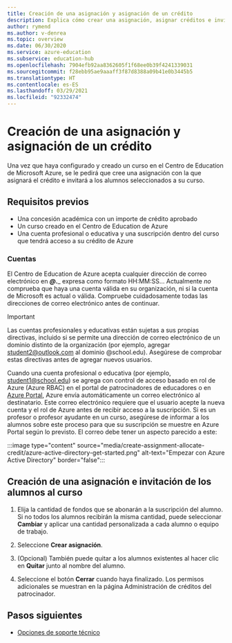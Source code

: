 ```yaml
---
title: Creación de una asignación y asignación de un crédito
description: Explica cómo crear una asignación, asignar créditos e invitar a los alumnos a un curso en Centro de Education de Azure.
author: rymend
ms.author: v-denrea
ms.topic: overview
ms.date: 06/30/2020
ms.service: azure-education
ms.subservice: education-hub
ms.openlocfilehash: 7904efb92aa8362605f1f68ee0b39f4241339031
ms.sourcegitcommit: f28ebb95ae9aaaff3f87d8388a09b41e0b3445b5
ms.translationtype: HT
ms.contentlocale: es-ES
ms.lasthandoff: 03/29/2021
ms.locfileid: "92332474"
---
```

# <a name="create-an-assignment-and-allocate-credit"></a>Creación de una asignación y asignación de un crédito

Una vez que haya configurado y creado un curso en el Centro de Education de Microsoft Azure, se le pedirá que cree una asignación con la que asignará el crédito e invitará a los alumnos seleccionados a su curso.

## <a name="prerequisites"></a>Requisitos previos

- Una concesión académica con un importe de crédito aprobado
- Un curso creado en el Centro de Education de Azure
- Una cuenta profesional o educativa y una suscripción dentro del curso que tendrá acceso a su crédito de Azure

### <a name="accounts"></a>Cuentas

El Centro de Education de Azure acepta cualquier dirección de correo electrónico en _____@___.___ expresa como formato HH:MM:SS… Actualmente *no* comprueba que haya una cuenta válida en su organización, ni si la cuenta de Microsoft es actual o válida. Compruebe cuidadosamente todas las direcciones de correo electrónico antes de continuar.

> [!IMPORTANT]
> Las cuentas profesionales y educativas están sujetas a sus propias directivas, incluido si se permite una dirección de correo electrónico de un dominio distinto de la organización (por ejemplo, agregar student2@outlook.com al dominio @school.edu). Asegúrese de comprobar estas directivas antes de agregar nuevos usuarios.

Cuando una cuenta profesional o educativa (por ejemplo, student1@school.edu) se agrega con control de acceso basado en rol de Azure (Azure RBAC) en el portal de patrocinadores de educadores o en [Azure Portal](https://portal.azure.com), Azure envía automáticamente un correo electrónico al destinatario. Este correo electrónico requiere que el usuario acepte la nueva cuenta y el rol de Azure antes de recibir acceso a la suscripción. Si es un profesor o profesor ayudante en un curso, asegúrese de informar a los alumnos sobre este proceso para que su suscripción se muestre en Azure Portal según lo previsto. El correo debe tener un aspecto parecido a este:

:::image type="content" source="media/create-assignment-allocate-credit/azure-active-directory-get-started.png" alt-text="Empezar con Azure Active Directory" border="false":::

## <a name="create-an-assignment-and-invite-students-to-the-course"></a>Creación de una asignación e invitación de los alumnos al curso

1. Elija la cantidad de fondos que se abonarán a la suscripción del alumno. Si no todos los alumnos recibirán la misma cantidad, puede seleccionar **Cambiar** y aplicar una cantidad personalizada a cada alumno o equipo de trabajo.

1. Seleccione **Crear asignación**.
1. (Opcional) También puede quitar a los alumnos existentes al hacer clic en **Quitar** junto al nombre del alumno.
1. Seleccione el botón **Cerrar** cuando haya finalizado. Los permisos adicionales se muestran en la página Administración de créditos del patrocinador.

## <a name="next-steps"></a>Pasos siguientes

- [Opciones de soporte técnico](educator-service-desk.md)
